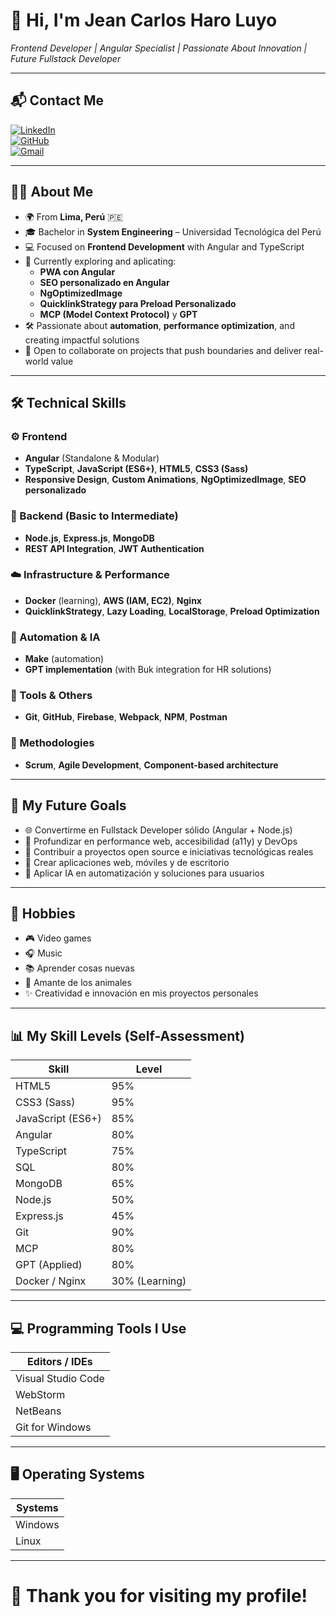 # 👋 Hi, I'm Jean Carlos Haro Luyo

*Frontend Developer | Angular Specialist | Passionate About Innovation | Future Fullstack Developer*

---

## 📬 Contact Me
[![LinkedIn](https://img.shields.io/badge/LinkedIn-Jean%20Haro-blue?logo=linkedin)](https://www.linkedin.com/in/jean-carlos-haro-824a07217/)  
[![GitHub](https://img.shields.io/badge/GitHub-JeanHaro-black?logo=github)](https://github.com/JeanHaro)  
[![Gmail](https://img.shields.io/badge/Gmail-jeanch447%40gmail.com-red?logo=gmail)](mailto:jeanch447@gmail.com)

---

## 👨‍💻 About Me
- 🌍 From **Lima, Perú** 🇵🇪  
- 🎓 Bachelor in **System Engineering** – Universidad Tecnológica del Perú  
- 💻 Focused on **Frontend Development** with Angular and TypeScript  
- 🚀 Currently exploring and aplicating:  
  - **PWA con Angular**  
  - **SEO personalizado en Angular**  
  - **NgOptimizedImage**  
  - **QuicklinkStrategy para Preload Personalizado**  
  - **MCP (Model Context Protocol)** y **GPT**  
- 🛠️ Passionate about **automation**, **performance optimization**, and creating impactful solutions  
- 🤝 Open to collaborate on projects that push boundaries and deliver real-world value  

---

## 🛠️ Technical Skills

### ⚙️ Frontend
- **Angular** (Standalone & Modular)
- **TypeScript**, **JavaScript (ES6+)**, **HTML5**, **CSS3 (Sass)**
- **Responsive Design**, **Custom Animations**, **NgOptimizedImage**, **SEO personalizado**

### 🔧 Backend (Basic to Intermediate)
- **Node.js**, **Express.js**, **MongoDB**
- **REST API Integration**, **JWT Authentication**

### ☁️ Infrastructure & Performance
- **Docker** (learning), **AWS (IAM, EC2)**, **Nginx**
- **QuicklinkStrategy**, **Lazy Loading**, **LocalStorage**, **Preload Optimization**

### 🤖 Automation & IA
- **Make** (automation)
- **GPT implementation** (with Buk integration for HR solutions)

### 🧰 Tools & Others
- **Git**, **GitHub**, **Firebase**, **Webpack**, **NPM**, **Postman**

### 📌 Methodologies
- **Scrum**, **Agile Development**, **Component-based architecture**

---

## 🎯 My Future Goals
- 🌐 Convertirme en Fullstack Developer sólido (Angular + Node.js)  
- 🧠 Profundizar en performance web, accesibilidad (a11y) y DevOps  
- 🚀 Contribuir a proyectos open source e iniciativas tecnológicas reales  
- 📱 Crear aplicaciones web, móviles y de escritorio  
- 🤖 Aplicar IA en automatización y soluciones para usuarios  

---

## 🎵 Hobbies
- 🎮 Video games  
- 🎧 Music  
- 📚 Aprender cosas nuevas  
- 🐶 Amante de los animales  
- ✨ Creatividad e innovación en mis proyectos personales  

---

## 📊 My Skill Levels (Self-Assessment)

| Skill             | Level |
|-------------------|-------|
| HTML5             | 95%   |
| CSS3 (Sass)       | 95%   |
| JavaScript (ES6+) | 85%   |
| Angular           | 80%   |
| TypeScript        | 75%   |
| SQL               | 80%   |
| MongoDB           | 65%   |
| Node.js           | 50%   |
| Express.js        | 45%   |
| Git               | 90%   |
| MCP               | 80%   |
| GPT (Applied)     | 80%   |
| Docker / Nginx    | 30% (Learning)

---

## 💻 Programming Tools I Use

| Editors / IDEs      |
|---------------------|
| Visual Studio Code  |
| WebStorm             |
| NetBeans             |
| Git for Windows      |

---

## 🖥️ Operating Systems

| Systems  |
|----------|
| Windows  |
| Linux    |

---

# 🚀 Thank you for visiting my profile!
